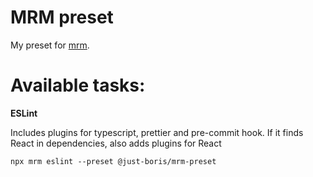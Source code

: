 # MRM preset

My preset for [mrm](https://github.com/sapegin/mrm).

# Available tasks:

**ESLint** 

Includes plugins for typescript, prettier and pre-commit hook.
If it finds React in dependencies, also adds plugins for React

```
npx mrm eslint --preset @just-boris/mrm-preset
```

